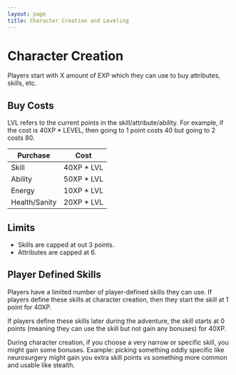 ```yaml
---
layout: page
title: Character Creation and Leveling
---
```



# Character Creation #

Players start with X amount of EXP which they can use to buy attributes, skills, etc.



## Buy Costs ##

LVL refers to the current points in the skill/attribute/ability. For example, if the cost is 40XP * LEVEL, then going to 1 point costs 40 but going to 2 costs 80.


| Purchase      | Cost |
| ------------- | ----------- |
| Skill         | 40XP * LVL  |
| Ability       | 50XP * LVL  |
| Energy        | 10XP * LVL  |
| Health/Sanity | 20XP * LVL  |



## Limits ##

- Skills are capped at out 3 points.
- Attributes are capped at 6.



## Player Defined Skills ##

Players have a limited number of player-defined skills they can use. If players define these skills at character creation, then they start the skill at 1 point for 40XP.

If players define these skills later during the adventure, the skill starts at 0 points (meaning they can use the skill but not gain any bonuses) for 40XP.

During character creation, if you choose a very narrow or specific skill, you might gain some bonuses. Example: picking something oddly specific like neurosurgery might gain you extra skill points vs something more common and usable like stealth.





